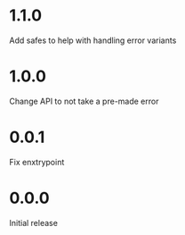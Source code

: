 # 1.1.0

Add safes to help with handling error variants

# 1.0.0

Change API to not take a pre-made error

# 0.0.1

Fix enxtrypoint

# 0.0.0

Initial release
